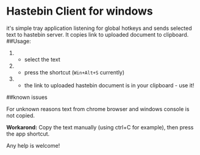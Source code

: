 # Hastebin Client for windows
it's simple tray application listening for global hotkeys and sends selected text to hastebin server. 
It copies link to uploaded document to clipboard.
##Usage:
1. - select the text 
2. - press the shortcut (`Win+Alt+S` currently)
3. - the link to uploaded hastebin document is in your clipboard - use it!

##known issues

For unknown reasons text from chrome browser and windows console is not copied. 

**Workarond:** Copy the text manually (using ctrl+C for example), then press the app shortcut.


Any help is welcome!
